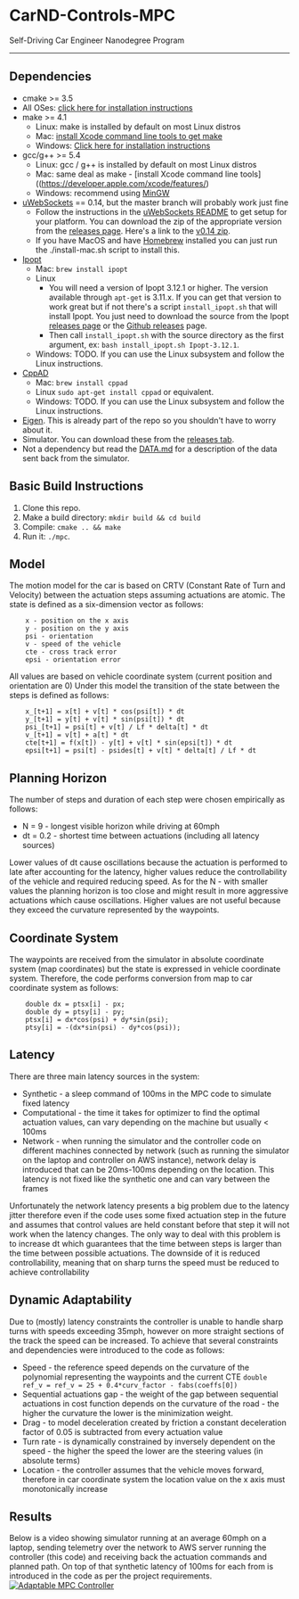 # CarND-Controls-MPC
Self-Driving Car Engineer Nanodegree Program

---

## Dependencies

* cmake >= 3.5
 * All OSes: [click here for installation instructions](https://cmake.org/install/)
* make >= 4.1
  * Linux: make is installed by default on most Linux distros
  * Mac: [install Xcode command line tools to get make](https://developer.apple.com/xcode/features/)
  * Windows: [Click here for installation instructions](http://gnuwin32.sourceforge.net/packages/make.htm)
* gcc/g++ >= 5.4
  * Linux: gcc / g++ is installed by default on most Linux distros
  * Mac: same deal as make - [install Xcode command line tools]((https://developer.apple.com/xcode/features/)
  * Windows: recommend using [MinGW](http://www.mingw.org/)
* [uWebSockets](https://github.com/uWebSockets/uWebSockets) == 0.14, but the master branch will probably work just fine
  * Follow the instructions in the [uWebSockets README](https://github.com/uWebSockets/uWebSockets/blob/master/README.md) to get setup for your platform. You can download the zip of the appropriate version from the [releases page](https://github.com/uWebSockets/uWebSockets/releases). Here's a link to the [v0.14 zip](https://github.com/uWebSockets/uWebSockets/archive/v0.14.0.zip).
  * If you have MacOS and have [Homebrew](https://brew.sh/) installed you can just run the ./install-mac.sh script to install this.
* [Ipopt](https://projects.coin-or.org/Ipopt)
  * Mac: `brew install ipopt`
  * Linux
    * You will need a version of Ipopt 3.12.1 or higher. The version available through `apt-get` is 3.11.x. If you can get that version to work great but if not there's a script `install_ipopt.sh` that will install Ipopt. You just need to download the source from the Ipopt [releases page](https://www.coin-or.org/download/source/Ipopt/) or the [Github releases](https://github.com/coin-or/Ipopt/releases) page.
    * Then call `install_ipopt.sh` with the source directory as the first argument, ex: `bash install_ipopt.sh Ipopt-3.12.1`. 
  * Windows: TODO. If you can use the Linux subsystem and follow the Linux instructions.
* [CppAD](https://www.coin-or.org/CppAD/)
  * Mac: `brew install cppad`
  * Linux `sudo apt-get install cppad` or equivalent.
  * Windows: TODO. If you can use the Linux subsystem and follow the Linux instructions.
* [Eigen](http://eigen.tuxfamily.org/index.php?title=Main_Page). This is already part of the repo so you shouldn't have to worry about it.
* Simulator. You can download these from the [releases tab](https://github.com/udacity/CarND-MPC-Project/releases).
* Not a dependency but read the [DATA.md](./DATA.md) for a description of the data sent back from the simulator.

## Basic Build Instructions

1. Clone this repo.
2. Make a build directory: `mkdir build && cd build`
3. Compile: `cmake .. && make`
4. Run it: `./mpc`.

## Model
The motion model for the car is based on CRTV (Constant Rate of Turn and Velocity) between the actuation steps assuming actuations are atomic. The state is defined as a six-dimension vector as follows:
```
	x - position on the x axis
	y - position on the y axis
	psi - orientation
	v - speed of the vehicle
	cte - cross track error
	epsi - orientation error
```
All values are based on vehicle coordinate system (current position and orientation are 0)
Under this model the transition of the state between the steps is defined as follows:
```
	x_[t+1] = x[t] + v[t] * cos(psi[t]) * dt
	y_[t+1] = y[t] + v[t] * sin(psi[t]) * dt
	psi_[t+1] = psi[t] + v[t] / Lf * delta[t] * dt
	v_[t+1] = v[t] + a[t] * dt
	cte[t+1] = f(x[t]) - y[t] + v[t] * sin(epsi[t]) * dt
	epsi[t+1] = psi[t] - psides[t] + v[t] * delta[t] / Lf * dt
``` 

## Planning Horizon
The number of steps and duration of each step were chosen empirically as follows:
* N  = 9   - longest visible horizon while driving at 60mph
* dt = 0.2 - shortest time between actuations (including all latency sources)

Lower values of dt cause oscillations because the actuation is performed to late after accounting for the latency, higher values reduce the controllability of the vehicle and required reducing speed.
As for the N - with smaller values the planning horizon is too close and might result in more aggressive actuations which cause oscillations. Higher values are not useful because they exceed the curvature represented by the waypoints.

## Coordinate System
The waypoints are received from the simulator in absolute coordinate system (map coordinates) but the state is expressed in vehicle coordinate system. Therefore, the code performs conversion from map to car coordinate system as follows:
```
    double dx = ptsx[i] - px;
    double dy = ptsy[i] - py;
    ptsx[i] = dx*cos(psi) + dy*sin(psi);
    ptsy[i] = -(dx*sin(psi) - dy*cos(psi));
```

## Latency
There are three main latency sources in the system:
* Synthetic - a sleep command of 100ms in the MPC code to simulate fixed latency
* Computational - the time it takes for optimizer to find the optimal actuation values, can vary depending on the machine but usually < 100ms
* Network - when running the simulator and the controller code on different machines connected by network (such as running the simulator on the laptop and controller on AWS instance), network delay is introduced that can be 20ms-100ms depending on the location. This latency is not fixed like the synthetic one and can vary between the frames

Unfortunately the network latency presents a big problem due to the latency jitter therefore even if the code uses some fixed actuation step in the future and assumes that control values are held constant before that step it will not work when the latency changes. The only way to deal with this problem is to increase dt which guarantees that the time between steps is larger than the time between possible actuations. The downside of it is reduced controllability, meaning that on sharp turns the speed must be reduced to achieve controllability

## Dynamic Adaptability
Due to (mostly) latency constraints the controller is unable to handle sharp turns with speeds exceeding 35mph, however on more straight sections of the track the speed can be increased. To achieve that several constraints and dependencies were introduced to the code as follows:
* Speed - the reference speed depends on the curvature of the polynomial representing the waypoints and the current CTE `double ref_v = ref_v = 25 + 0.4*curv_factor - fabs(coeffs[0])`
* Sequential actuations gap - the weight of the gap between sequential actuations in cost function depends on the curvature of the road - the higher the curvature the lower is the minimization weight.
* Drag - to model deceleration created by friction a constant deceleration factor of 0.05 is subtracted from every actuation value
* Turn rate - is dynamically constrained by inversely dependent on the speed - the higher the speed the lower are the steering values (in absolute terms)
* Location - the controller assumes that the vehicle moves forward, therefore in car coordinate system the location value on the x axis must monotonically increase

## Results
Below is a video showing simulator running at an average 60mph on a laptop, sending telemetry over the network to AWS server running the controller (this code) and receiving back the actuation commands and planned path. On top of that synthetic latency of 100ms for each from is introduced in the code as per the project requirements.
[![Adaptable MPC Controller](http://j.gifs.com/DRvyK5.gif)](https://youtu.be/wXaEUJdqAa8)
